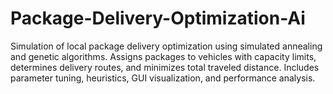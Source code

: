 # Package-Delivery-Optimization-Ai
Simulation of local package delivery optimization using simulated annealing and genetic algorithms. Assigns packages to vehicles with capacity limits, determines delivery routes, and minimizes total traveled distance. Includes parameter tuning, heuristics, GUI visualization, and performance analysis.
